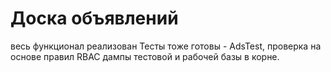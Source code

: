 Доска объявлений
============================

весь функционал реализован
Тесты тоже готовы -  AdsTest, проверка на основе правил RBAC
дампы тестовой и рабочей базы в корне.
